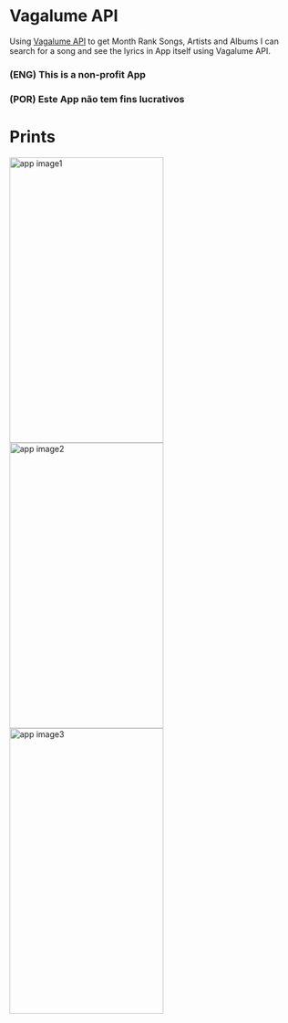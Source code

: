 # Vagalume API
Using [Vagalume API](https://api.vagalume.com.br) to get Month Rank Songs, Artists and Albums
I can search for a song and see the lyrics in App itself using Vagalume API.
### (ENG) This is a non-profit App
### (POR) Este App não tem fins lucrativos

# Prints
<img src="https://user-images.githubusercontent.com/19293727/65071326-f01e8600-d964-11e9-8e70-4517fb0e10e3.png" alt="app image1" width="270" height="500">

<img src="https://user-images.githubusercontent.com/19293727/65071421-1c3a0700-d965-11e9-97d5-5961f07c6737.png" alt="app image2" width="270" height="500">

<img src="https://user-images.githubusercontent.com/19293727/65071455-3673e500-d965-11e9-8921-259333c11c16.png" alt="app image3" width="270" height="500">

